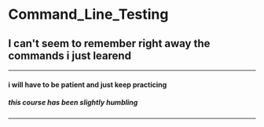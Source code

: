 # Command_Line_Testing
## I can't seem to remember right away the commands i just learend
---
#### i will have to be patient and just keep practicing
##### this course has been slightly humbling
--- 
